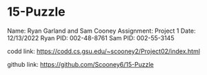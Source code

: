 # 15-Puzzle
Name: Ryan Garland and Sam Cooney
Assignment: Project 1
Date: 12/13/2022
Ryan PID: 002-48-8761
Sam PID: 002-55-3145

codd link: https://codd.cs.gsu.edu/~scooney2/Project02/index.html

github link: https://github.com/Scooney6/15-Puzzle
